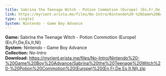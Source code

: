 ```yaml
---
title: Sabrina the Teenage Witch - Potion Commotion (Europe) (En,Fr,De,Es,It,Nl)
link: https://myrient.erista.me/files/No-Intro/Nintendo%20-%20Game%20Boy%20Advance/Sabrina%20the%20Teenage%20Witch%20-%20Potion%20Commotion%20(Europe)%20(En,Fr,De,Es,It,Nl).zip
type: single1
System: Nintendo - Game Boy Advance
---
```

<b>Game:</b> Sabrina the Teenage Witch - Potion Commotion (Europe) (En,Fr,De,Es,It,Nl)<br>
<b>System:</b> Nintendo - Game Boy Advance<br>
<b>Collection:</b> No-Intro<br>
<b>Download:</b> https://myrient.erista.me/files/No-Intro/Nintendo%20-%20Game%20Boy%20Advance/Sabrina%20the%20Teenage%20Witch%20-%20Potion%20Commotion%20(Europe)%20(En,Fr,De,Es,It,Nl).zip